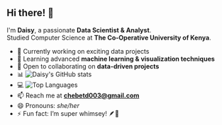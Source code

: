 ## Hi there! 👋

I'm **Daisy**, a passionate **Data Scientist & Analyst**.  
Studied Computer Science at **The Co-Operative University of Kenya**.  

- 🔭 Currently working on exciting data projects  
- 🌱 Learning advanced **machine learning & visualization techniques**  
- 👯 Open to collaborating on **data-driven projects**  
- 📊 ![Daisy's GitHub stats](https://github-readme-stats.vercel.app/api?username=DAISYCHEBET&show_icons=true&theme=radical)  
- 💻 ![Top Languages](https://github-readme-stats.vercel.app/api/top-langs/?username=DAISYCHEBET&layout=compact&theme=radical)  
- 📫 Reach me at **chebetd003@gmail.com**  
- 😄 Pronouns: *she/her*  
- ⚡ Fun fact: I’m super whimsey! 🪶🐣  

